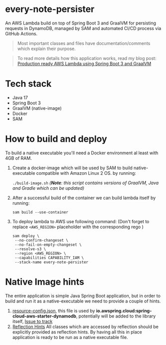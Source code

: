 # every-note-persister
An AWS Lambda build on top of Spring Boot 3 and GraalVM for persisting requests in DynamoDB, managed by SAM and automated CI/CD process via GitHub Actions.

> Most important classes and files have documentation/comments which explain their purpose.


> To read more details how this application works, read my blog post: [Production ready AWS Lambda using Spring Boot 3 and GraalVM](https://gvart.dev/post/2023/02/native_spring_boot_aws_lambda/)
# Tech stack
* Java 17
* Spring Boot 3
* GraalVM (native-image)
* Docker
* SAM


# How to build and deploy
To build a native executable you'll need a Docker environment al least with 4GB of RAM.

1. Create a docker-image which will be used by SAM to build native-executable compatible with Amazon Linux 2 OS. by running:

   `./build-image.sh` _(**Note**: this script contains versions of GraalVM, Java and Gradle which can be updated)_
2. After a successful build of the container we can build lambda itself by running:

    `sam build --use-container`

3. To deploy lambda to AWS use following command: (Don't forget to replace `<AWS_REGION>` placeholder with the corresponding rego )

    ```shell
    sam deploy \
     --no-confirm-changeset \
     --no-fail-on-empty-changeset \
     --resolve-s3 \
     --region <AWS_REGION> \
     --capabilities CAPABILITY_IAM \
     --stack-name every-note-persister
   ```
   

# Native Image hints
The entire application is simple Java Spring Boot application, but in order to build and run it as a native-executable
we need to provide a couple of hints.
1. [resource-config.json](./src/main/resources/META-INF/native-image/resource-config.json), this file is used by **io.awspring.cloud:spring-cloud-aws-starter-dynamodb**, potentially will be added to the library itself, [Issue to track](https://github.com/awspring/spring-cloud-aws/issues/673)
2. [Reflection Hints](./src/main/java/com/everynote/perister/config/NativeConfig.java) All classes which are accessed by reflection should be explicitly provided as reflection hints.
By having all this in place application is ready to be run as a native executable file.